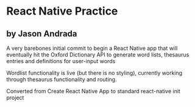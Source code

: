 # React Native Practice
## by Jason Andrada

A very barebones initial commit to begin a React Native app that will eventually hit the Oxford Dictionary API to generate word lists, thesaurus entries and definitions for user-input words

Wordlist functionality is live (but there is no styling), currently working through thesaurus functionality and routing.

Converted from Create React Native App to standard react-native init project
